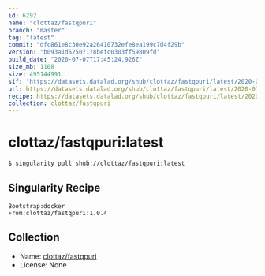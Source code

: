 ```yaml
---
id: 6292
name: "clottaz/fastqpuri"
branch: "master"
tag: "latest"
commit: "dfc861e8c30e92a26410732efe8ea199c7d4f29b"
version: "b093a1d52507178befc0303ff59809fd"
build_date: "2020-07-07T17:45:24.926Z"
size_mb: 1108
size: 495144991
sif: "https://datasets.datalad.org/shub/clottaz/fastqpuri/latest/2020-07-07-dfc861e8-b093a1d5/b093a1d52507178befc0303ff59809fd.simg"
url: https://datasets.datalad.org/shub/clottaz/fastqpuri/latest/2020-07-07-dfc861e8-b093a1d5/
recipe: https://datasets.datalad.org/shub/clottaz/fastqpuri/latest/2020-07-07-dfc861e8-b093a1d5/Singularity
collection: clottaz/fastqpuri
---
```


# clottaz/fastqpuri:latest

```bash
$ singularity pull shub://clottaz/fastqpuri:latest
```

## Singularity Recipe

```singularity
Bootstrap:docker
From:clottaz/fastqpuri:1.0.4
```

## Collection

 - Name: [clottaz/fastqpuri](https://github.com/clottaz/fastqpuri)
 - License: None

